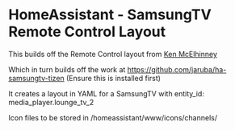 
# HomeAssistant - SamsungTV Remote Control Layout

This builds off the Remote Control layout from [Ken McElhinney](http://ken.mcelhinney.net.au/home-assistant/home-assistant-remote-control-for-my-samsung-tv-and-sonos-version-2/)

Which in turn builds off the work at https://github.com/jaruba/ha-samsungtv-tizen (Ensure this is installed first)

It creates a layout in YAML for a SamsungTV with entity_id: media_player.lounge_tv_2

Icon files to be stored in /homeassistant/www/icons/channels/



                                                               

